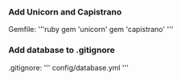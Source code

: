 <h3>Add Unicorn and Capistrano</h3>
Gemfile:
	'''ruby
	gem 'unicorn'
	gem 'capistrano'
	'''

<h3>Add database to .gitignore</h3>
.gitignore:
	'''
	config/database.yml
	'''